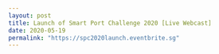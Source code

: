 ```yaml
---
layout: post
title: Launch of Smart Port Challenge 2020 [Live Webcast]
date: 2020-05-19
permalink: "https://spc2020launch.eventbrite.sg"
---
```

